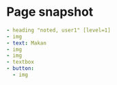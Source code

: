 # Page snapshot

```yaml
- heading "noted, user1" [level=1]
- img
- text: Makan
- img
- img
- textbox
- button:
  - img
```